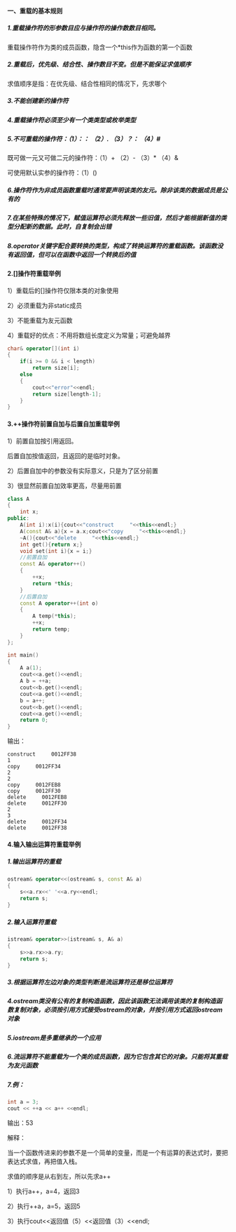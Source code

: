 
#### 一、重载的基本规则

##### 1.重载操作符的形参数目应与操作符的操作数数目相同。

重载操作符作为类的成员函数，隐含一个*this作为函数的第一个函数

##### 2.重载后，优先级、结合性、操作数目不变。但是不能保证求值顺序

求值顺序是指：在优先级、结合性相同的情况下，先求哪个

##### 3.不能创建新的操作符

##### 4.重载操作符必须至少有一个类类型或枚举类型

##### 5.不可重载的操作符：（1）：：               （2）.                     （3）？：                  （4）#           

既可做一元又可做二元的操作符：（1）+                    （2）-                   （3）*                    （4）&

可使用默认实参的操作符：（1）()
 
##### 6.操作符作为非成员函数重载时通常要声明该类的友元。除非该类的数据成员是公有的

##### 7.在某些特殊的情况下，赋值运算符必须先释放一些旧值，然后才能根据新值的类型分配新的数据。此时，自复制会出错

##### 8.operator关键字配合要转换的类型，构成了转换运算符的重载函数。该函数没有返回值，但可以在函数中返回一个转换后的值
 
#### 2.[]操作符重载举例

1）重载后的[]操作符仅限本类的对象使用

2）必须重载为非static成员

3）不能重载为友元函数

4）重载好的优点：不用将数组长度定义为常量；可避免越界

```c++
char& operator[](int i)  
{  
    if(i >= 0 && i < length)  
        return size[i];  
    else  
    {  
        cout<<"error"<<endl;  
        return size[length-1];  
    }  
}  
```

#### 3.++操作符前置自加与后置自加重载举例

1）前置自加按引用返回。

后置自加按值返回，且返回的是临时对象。

2）后置自加中的参数没有实际意义，只是为了区分前置

3）很显然前置自加效率更高，尽量用前置

```c++
class A  
{  
    int x;  
public:  
    A(int i):x(i){cout<<"construct     "<<this<<endl;}  
    A(const A& a){x = a.x;cout<<"copy     "<<this<<endl;}  
    ~A(){cout<<"delete     "<<this<<endl;}  
    int get(){return x;}  
    void set(int i){x = i;}  
    //前置自加  
    const A& operator++()  
    {  
        ++x;  
        return *this;  
    }  
    //后置自加  
    const A operator++(int o)  
    {  
        A temp(*this);  
        ++x;  
        return temp;  
    }  
};  

int main()  
{  
    A a(1);  
    cout<<a.get()<<endl;  
    A b = ++a;  
    cout<<b.get()<<endl;  
    cout<<a.get()<<endl;  
    b = a++;  
    cout<<b.get()<<endl;  
    cout<<a.get()<<endl;  
    return 0;  
}  
```

输出：

```
construct     0012FF38
1
copy     0012FF34
2
2
copy     0012FEB8
copy     0012FF30
delete     0012FEB8
delete     0012FF30
2
3
delete     0012FF34
delete     0012FF38
```

#### 4.输入输出运算符重载举例

##### 1.输出运算符的重载

```c++
ostream& operator<<(ostream& s, const A& a)  
{  
    s<<a.rx<<' '<<a.ry<<endl;  
    return s;  
}  
```

##### 2.输入运算符重载

```c++
istream& operator>>(istream& s, A& a)  
{  
    s>>a.rx>>a.ry;  
    return s;  
}  
```

##### 3.根据运算符左边对象的类型判断是流运算符还是移位运算符
 
##### 4.ostream类没有公有的复制构造函数，因此该函数无法调用该类的复制构造函数复制对象，必须按引用方式接受ostream的对象，并按引用方式返回ostream对象
 
##### 5.iostream是多重继承的一个应用
 
##### 6.流运算符不能重载为一个类的成员函数，因为它包含其它的对象。只能将其重载为友元函数
 
##### 7.例：

```c++
int a = 3;
cout << ++a << a++ <<endl;
```
输出：53

解释：

当一个函数传进来的参数不是一个简单的变量，而是一个有运算的表达式时，要把表达式求值，再把值入栈。

求值的顺序是从右到左，所以先求a++

1）执行a++，a=4，返回3

2）执行++a，a=5，返回5

3）执行cout<<返回值（5）<<返回值（3）<<endl;
